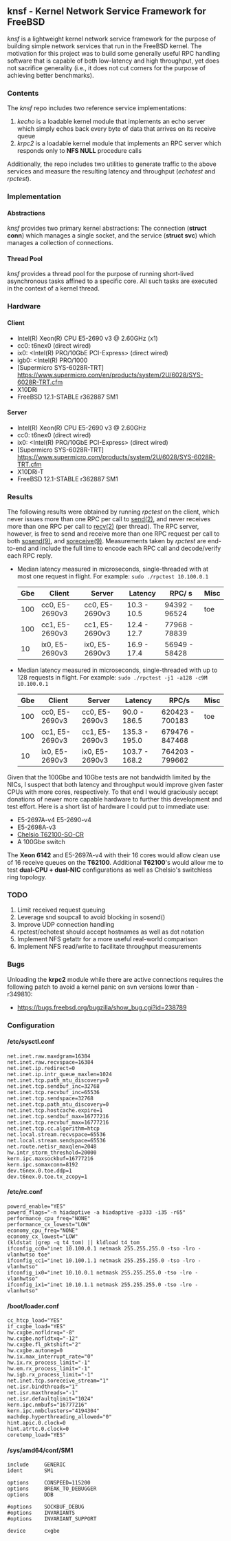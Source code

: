 ## knsf - Kernel Network Service Framework for FreeBSD

*knsf* is a lightweight kernel network service framework for the purpose
of building simple network services that run in the FreeBSD kernel.
The motivation for this project was to build some generally useful RPC
handling software that is capable of both low-latency and high throughput,
yet does not sacrifice generality (i.e., it does not cut corners for the
purpose of achieving better benchmarks).

### Contents
The *knsf* repo includes two reference service implementations:
1. *kecho* is a loadable kernel module that implements an echo server which
simply echos back every byte of data that arrives on its receive queue
2. *krpc2* is a loadable kernel module that implements an RPC server which
responds only to **NFS NULL** procedure calls

Additionally, the repo includes two utilities to generate traffic to the above
services and measure the resulting latency and throughput (*echotest* and *rpctest*).

### Implementation
#### Abstractions
*knsf* provides two primary kernel abstractions: The connection (**struct conn**)
which manages a single socket, and the service (**struct svc**) which manages
a collection of connections.

#### Thread Pool
*knsf* provides a thread pool for the purpose of running short-lived asynchronous
tasks affined to a specific core.  All such tasks are executed in the context
of a kernel thread.

### Hardware
#### Client
* Intel(R) Xeon(R) CPU E5-2690 v3 @ 2.60GHz (x1)
* cc0: t6nex0 <Chelsio T62100-SO-CR> (direct wired)
* ix0: <Intel(R) PRO/10GbE PCI-Express> (direct wired)
* igb0: <Intel(R) PRO/1000
* [Supermicro SYS-6028R-TRT] https://www.supermicro.com/en/products/system/2U/6028/SYS-6028R-TRT.cfm
* X10DRi
* FreeBSD 12.1-STABLE r362887 SM1 

#### Server
* Intel(R) Xeon(R) CPU E5-2690 v3 @ 2.60GHz
* cc0: t6nex0 <Chelsio T62100-SO-CR> (direct wired)
* ix0: <Intel(R) PRO/10GbE PCI-Express> (direct wired)
* [Supermicro SYS-6028R-TRT] https://www.supermicro.com/products/system/2U/6028/SYS-6028R-TRT.cfm
* X10DRi-T
* FreeBSD 12.1-STABLE r362887 SM1 

### Results

The following results were obtained by running *rpctest* on the client,
which never issues more than one RPC per call to
[send(2)](https://www.freebsd.org/cgi/man.cgi?query=send&sektion=2),
and never receives more than one RPC per call to
[recv(2)](https://www.freebsd.org/cgi/man.cgi?query=recv&sektion=2)
(per thread).  The RPC server, however, is free to send and receive more
than one RPC request per call to both
[sosend(9)](https://www.freebsd.org/cgi/man.cgi?query=sosend&sektion=9),
and
[soreceive(9)](https://www.freebsd.org/cgi/man.cgi?query=soreceive&sektion=9).
Measurements taken by *rpctest* are end-to-end and include the full time
to encode each RPC call and decode/verify each RPC reply.

* Median latency measured in microseconds, single-threaded with at most one
request in flight.  For example: `sudo ./rpctest 10.100.0.1`

  Gbe |       Client   |      Server    |   Latency   |     RPC/ s     | Misc |
  --- | -------------- | -------------- | ----------- | -------------- | ---- |
  100 | cc0, E5-2690v3 | cc0, E5-2690v3 | 10.3 - 10.5 | 94392 - 96524  |  toe |
  100 | cc1, E5-2690v3 | cc1, E5-2690v3 | 12.4 - 12.7 | 77968 - 78839  |      |
   10 | ix0, E5-2690v3 | ix0, E5-2690v3 | 16.9 - 17.4 | 56949 - 58428  |      |

* Median latency measured in microseconds, single-threaded with up to 128
requests in flight.  For example: `sudo ./rpctest -j1 -a128 -c9M 10.100.0.1`

  Gbe |       Client   |      Server    |     Latency   |        RPC/s     |  Misc |
  --- | -------------- | -------------- | ------------- | ---------------- | ----- |
  100 | cc0, E5-2690v3 | cc0, E5-2690v3 |  90.0 - 186.5 |  620423 - 700183 |  toe  |
  100 | cc1, E5-2690v3 | cc1, E5-2690v3 | 135.3 - 195.0 |  679476 - 847468 |       |
   10 | ix0, E5-2690v3 | ix0, E5-2690v3 | 103.7 - 168.2 |  764203 - 799662 |       |

Given that the 100Gbe and 10Gbe tests are not bandwidth limited by the NICs,
I suspect that both latency and throughput would improve given faster CPUs
with more cores, respectively.  To that end I would graciously accept donations
of newer more capable hardware to further this development and test effort.
Here is a short list of hardware I could put to immediate use:

* E5-2697A-v4 E5-2690-v4
* E5-2698A-v3
* [Chelsio T62100-SO-CR](https://www.chelsio.com/nic/unified-wire-adapters/t62100-so-cr/)
* A 100Gbe switch

The **Xeon 6142** and E5-2697A-v4 with their 16 cores would allow clean use
of 16 receive queues on the **T62100**.
Additional **T62100**'s would allow me to test **dual-CPU + dual-NIC**
configurations as well as Chelsio's switchless ring topology.

### TODO
1. Limit received request queuing
2. Leverage snd soupcall to avoid blocking in sosend()
3. Improve UDP connection handling
4. rpctest/echotest should accept hostnames as well as dot notation
5. Implement NFS getattr for a more useful real-world comparison
6. Implement NFS read/write to facilitate throughput measurements

### Bugs
Unloading the **krpc2** module while there are active connections requires
the following patch to avoid a kernel panic on svn versions lower than
-r349810:
* https://bugs.freebsd.org/bugzilla/show_bug.cgi?id=238789

### Configuration

#### /etc/sysctl.conf

```
net.inet.raw.maxdgram=16384
net.inet.raw.recvspace=16384
net.inet.ip.redirect=0
net.inet.ip.intr_queue_maxlen=1024
net.inet.tcp.path_mtu_discovery=0
net.inet.tcp.sendbuf_inc=32768
net.inet.tcp.recvbuf_inc=65536
net.inet.tcp.sendspace=32768
net.inet.tcp.path_mtu_discovery=0
net.inet.tcp.hostcache.expire=1
net.inet.tcp.sendbuf_max=16777216
net.inet.tcp.recvbuf_max=16777216
net.inet.tcp.cc.algorithm=htcp
net.local.stream.recvspace=65536
net.local.stream.sendspace=65536
net.route.netisr_maxqlen=2048
hw.intr_storm_threshold=20000
kern.ipc.maxsockbuf=16777216
kern.ipc.somaxconn=8192
dev.t6nex.0.toe.ddp=1
dev.t6nex.0.toe.tx_zcopy=1
```

#### /etc/rc.conf
```
powerd_enable="YES"
powerd_flags="-n hiadaptive -a hiadaptive -p333 -i35 -r65"
performance_cpu_freq="NONE"
performance_cx_lowest="LOW"
economy_cpu_freq="NONE"
economy_cx_lowest="LOW"
(kldstat |grep -q t4_tom) || kldload t4_tom
ifconfig_cc0="inet 10.100.0.1 netmask 255.255.255.0 -tso -lro -vlanhwtso toe"
ifconfig_cc1="inet 10.100.1.1 netmask 255.255.255.0 -tso -lro -vlanhwtso"
ifconfig_ix0="inet 10.10.0.1 netmask 255.255.255.0 -tso -lro -vlanhwtso"
ifconfig_ix1="inet 10.10.1.1 netmask 255.255.255.0 -tso -lro -vlanhwtso"
```

#### /boot/loader.conf

```
cc_htcp_load="YES"
if_cxgbe_load="YES"
hw.cxgbe.nofldrxq="-8"
hw.cxgbe.nofldtxq="-12"
hw.cxgbe.fl_pktshift="2"
hw.cxgbe.autoneg=0
hw.ix.max_interrupt_rate="0"
hw.ix.rx_process_limit="-1"
hw.em.rx_process_limit="-1"
hw.igb.rx_process_limit="-1"
net.inet.tcp.soreceive_stream="1"
net.isr.bindthreads="1"
net.isr.maxthreads="-1"
net.isr.defaultqlimit="1024"
kern.ipc.nmbufs="16777216"
kern.ipc.nmbclusters="4194304"
machdep.hyperthreading_allowed="0"
hint.apic.0.clock=0
hint.atrtc.0.clock=0
coretemp_load="YES"

```

#### /sys/amd64/conf/SM1
```
include 	GENERIC
ident		SM1

options 	CONSPEED=115200
options 	BREAK_TO_DEBUGGER
options 	DDB

#options 	SOCKBUF_DEBUG
#options 	INVARIANTS
#options 	INVARIANT_SUPPORT

device 		cxgbe
```
